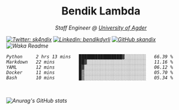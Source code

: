 <h1 align="center"> Bendik Lambda </h1>
<p align="center"><em>Staff Engineer @ <a href="http://www.uia.no">University of Agder</a></p>



[![Twitter: sk4ndix](https://img.shields.io/twitter/follow/sk4ndix?style=social)](https://twitter.com/sk4ndix)
[![Linkedin: bendikdyrli](https://img.shields.io/badge/-bendikdyrli-blue?style=flat-square&logo=Linkedin&logoColor=white&link=https://www.linkedin.com/in/bendikdyrli/)](https://www.linkedin.com/in/bendikdyrli/)
[![GitHub skandix](https://img.shields.io/github/followers/skandix?label=follow&style=social)](https://github.com/skandix)
![Waka Readme](https://github.com/skandix/skandix/workflows/Waka%20Readme/badge.svg)


<!--START_SECTION:waka-->
```text
Python     2 hrs 13 mins   ████████████████▓░░░░░░░░   66.39 % 
Markdown   22 mins         ██▓░░░░░░░░░░░░░░░░░░░░░░   11.16 % 
YAML       12 mins         █▓░░░░░░░░░░░░░░░░░░░░░░░   06.12 % 
Docker     11 mins         █▒░░░░░░░░░░░░░░░░░░░░░░░   05.70 % 
Bash       10 mins         █▒░░░░░░░░░░░░░░░░░░░░░░░   05.34 % 
```
<!--END_SECTION:waka-->

  <br>
  
![Anurag's GitHub stats](https://github-readme-stats.vercel.app/api?username=skandix&show_icons=true&theme=tokyonight)


